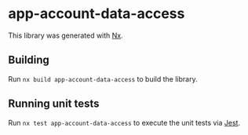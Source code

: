 # app-account-data-access

This library was generated with [Nx](https://nx.dev).

## Building

Run `nx build app-account-data-access` to build the library.

## Running unit tests

Run `nx test app-account-data-access` to execute the unit tests via [Jest](https://jestjs.io).

